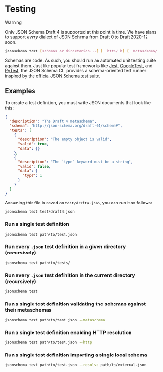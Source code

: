 Testing
=======

> [!WARNING]
> Only JSON Schema Draft 4 is supported at this point in time. We have plans
> to support *every* dialect of JSON Schema from Draft 0 to Draft 2020-12 soon.

```sh
jsonschema test [schemas-or-directories...] [--http/-h] [--metaschema/-m] [--verbose/-v] [--resolve/-r <schema.json> ...]
```

Schemas are code. As such, you should run an automated unit testing suite
against them. Just like popular test frameworks like [Jest](https://jestjs.io),
[GoogleTest](https://google.github.io/googletest/), and
[PyTest](https://docs.pytest.org), the JSON Schema CLI provides a
schema-oriented test runner inspired by the [official JSON Schema test
suite](https://github.com/json-schema-org/JSON-Schema-Test-Suite).

Examples
--------

To create a test definition, you must write JSON documents that look like this:

```json
{
  "description": "The Draft 4 metaschema",
  "schema": "http://json-schema.org/draft-04/schema#",
  "tests": [
    {
      "description": "The empty object is valid",
      "valid": true,
      "data": {}
    },
    {
      "description": "The `type` keyword must be a string",
      "valid": false,
      "data": {
        "type": 1
      }
    }
  ]
}
```

Assuming this file is saved as `test/draft4.json`, you can run it as follows:

```sh
jsonschema test test/draft4.json
```

### Run a single test definition

```sh
jsonschema test path/to/test.json
```

### Run every `.json` test definition in a given directory (recursively)

```sh
jsonschema test path/to/tests/
```

### Run every `.json` test definition in the current directory (recursively)

```sh
jsonschema test
```

### Run a single test definition validating the schemas against their metaschemas

```sh
jsonschema test path/to/test.json --metaschema
```

### Run a single test definition enabling HTTP resolution

```sh
jsonschema test path/to/test.json --http
```

### Run a single test definition importing a single local schema

```sh
jsonschema test path/to/test.json --resolve path/to/external.json
```
